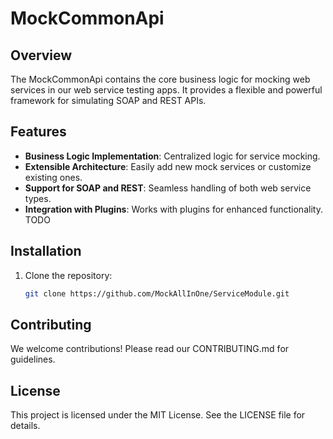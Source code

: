 # MockCommonApi

## Overview
The MockCommonApi contains the core business logic for mocking web services in our web service testing apps. It provides a flexible and powerful framework for simulating SOAP and REST APIs.

## Features
- **Business Logic Implementation**: Centralized logic for service mocking.
- **Extensible Architecture**: Easily add new mock services or customize existing ones.
- **Support for SOAP and REST**: Seamless handling of both web service types.
- **Integration with Plugins**: Works with plugins for enhanced functionality. TODO

## Installation
1. Clone the repository:
   ```bash
   git clone https://github.com/MockAllInOne/ServiceModule.git

## Contributing
We welcome contributions! Please read our CONTRIBUTING.md for guidelines.

## License
This project is licensed under the MIT License. See the LICENSE file for details.
